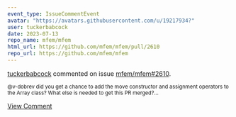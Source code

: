 ```yaml
---
event_type: IssueCommentEvent
avatar: "https://avatars.githubusercontent.com/u/19217934?"
user: tuckerbabcock
date: 2023-07-13
repo_name: mfem/mfem
html_url: https://github.com/mfem/mfem/pull/2610
repo_url: https://github.com/mfem/mfem
---
```


<a href='https://github.com/tuckerbabcock' target='_blank'>tuckerbabcock</a> commented on issue <a href='https://github.com/mfem/mfem/pull/2610' target='_blank'>mfem/mfem#2610</a>.

<small>@v-dobrev did you get a chance to add the move constructor and assignment operators to the Array class? What else is needed to get this PR merged?...</small>

<a href='https://github.com/mfem/mfem/pull/2610' target='_blank'>View Comment</a>